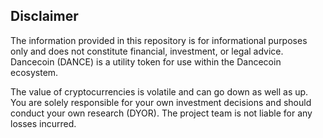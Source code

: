 ## Disclaimer

The information provided in this repository is for informational purposes only and does not constitute financial, investment, or legal advice. Dancecoin (DANCE) is a utility token for use within the Dancecoin ecosystem.

The value of cryptocurrencies is volatile and can go down as well as up. You are solely responsible for your own investment decisions and should conduct your own research (DYOR). The project team is not liable for any losses incurred.
